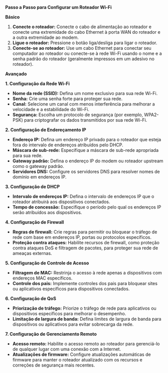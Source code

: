 **Passo a Passo para Configurar um Roteador Wi-Fi**

**Básico**

1. **Conecte o roteador:** Conecte o cabo de alimentação ao roteador e conecte uma extremidade do cabo Ethernet à porta WAN do roteador e a outra extremidade ao modem.
2. **Ligue o roteador:** Pressione o botão liga/desliga para ligar o roteador.
3. **Conecte-se ao roteador:** Use um cabo Ethernet para conectar seu computador ao roteador ou conecte-se à rede Wi-Fi usando o nome e a senha padrão do roteador (geralmente impressos em um adesivo no roteador).

**Avançado**

**1. Configuração da Rede Wi-Fi**

* **Nome da rede (SSID):** Defina um nome exclusivo para sua rede Wi-Fi.
* **Senha:** Crie uma senha forte para proteger sua rede.
* **Canal:** Selecione um canal com menos interferência para melhorar a velocidade e a estabilidade do Wi-Fi.
* **Segurança:** Escolha um protocolo de segurança (por exemplo, WPA2-PSK) para criptografar os dados transmitidos por sua rede Wi-Fi.

**2. Configuração de Endereçamento IP**

* **Endereço IP:** Defina um endereço IP privado para o roteador que esteja fora do intervalo de endereços atribuídos pelo DHCP.
* **Máscara de sub-rede:** Especifique a máscara de sub-rede apropriada para sua rede.
* **Gateway padrão:** Defina o endereço IP do modem ou roteador upstream como o gateway padrão.
* **Servidores DNS:** Configure os servidores DNS para resolver nomes de domínio em endereços IP.

**3. Configuração de DHCP**

* **Intervalo de endereços IP:** Defina o intervalo de endereços IP que o roteador atribuirá aos dispositivos conectados.
* **Tempo de concessão:** Especifique o período pelo qual os endereços IP serão atribuídos aos dispositivos.

**4. Configuração de Firewall**

* **Regras de firewall:** Crie regras para permitir ou bloquear o tráfego de rede com base em endereços IP, portas ou protocolos específicos.
* **Proteção contra ataques:** Habilite recursos de firewall, como proteção contra ataques DoS e filtragem de pacotes, para proteger sua rede de ameaças externas.

**5. Configuração de Controle de Acesso**

* **Filtragem de MAC:** Restrinja o acesso à rede apenas a dispositivos com endereços MAC específicos.
* **Controle dos pais:** Implemente controles dos pais para bloquear sites ou aplicativos específicos para dispositivos conectados.

**6. Configuração de QoS**

* **Priorização de tráfego:** Priorize o tráfego de rede para aplicativos ou dispositivos específicos para melhorar o desempenho.
* **Limitação de largura de banda:** Defina limites de largura de banda para dispositivos ou aplicativos para evitar sobrecarga da rede.

**7. Configuração de Gerenciamento Remoto**

* **Acesso remoto:** Habilite o acesso remoto ao roteador para gerenciá-lo de qualquer lugar com uma conexão com a Internet.
* **Atualizações de firmware:** Configure atualizações automáticas de firmware para manter o roteador atualizado com os recursos e correções de segurança mais recentes.
